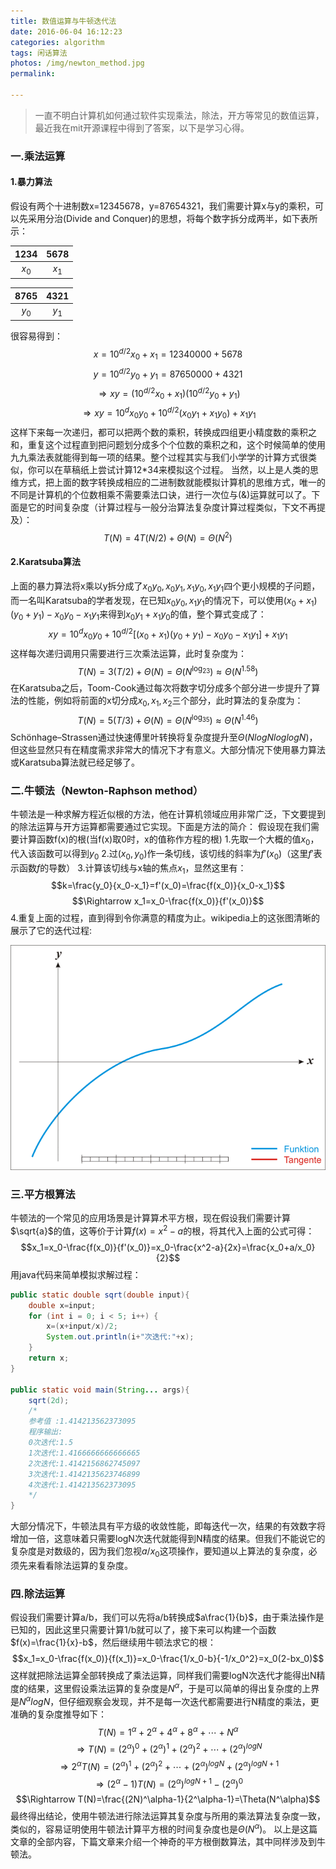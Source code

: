 ```yaml
---
title: 数值运算与牛顿迭代法
date: 2016-06-04 16:12:23
categories: algorithm
tags: 闲话算法
photos: /img/newton_method.jpg
permalink:

---
```


> 一直不明白计算机如何通过软件实现乘法，除法，开方等常见的数值运算，最近我在mit开源课程中得到了答案，以下是学习心得。

### 一.乘法运算
#### 1.暴力算法
假设有两个十进制数x=12345678，y=87654321，我们需要计算x与y的乘积，可以先采用分治(Divide and Conquer)的思想，将每个数字拆分成两半，如下表所示：

| 1234 | 5678 |
|:------:|:------:|
| $x_0$  | $x_1$  |

| 8765 | 4321 |
|:------:|:------:|
| $y_0$  |  $y_1$ |

很容易得到：$$x=10^{d/2}x_0+x_1=12340000+5678$$$$y=10^{d/2}y_0+y_1=87650000+4321$$$$\Rightarrow xy=(10^{d/2}x_0+x_1)(10^{d/2}y_0+y_1)$$$$\Rightarrow xy=10^dx_0y_0+10^{d/2}(x_0y_1+x_1y_0)+x_1y_1$$这样下来每一次递归，都可以把两个数的乘积，转换成四组更小精度数的乘积之和，重复这个过程直到把问题划分成多个个位数的乘积之和，这个时候简单的使用九九乘法表就能得到每一项的结果。整个过程其实与我们小学学的计算方式很类似，你可以在草稿纸上尝试计算12*34来模拟这个过程。
当然，以上是人类的思维方式，把上面的数字转换成相应的二进制数就能模拟计算机的思维方式，唯一的不同是计算机的个位数相乘不需要乘法口诀，进行一次位与(&)运算就可以了。下面是它的时间复杂度（计算过程与一般分治算法复杂度计算过程类似，下文不再提及）：$$T(N)=4T(N/2)+\Theta(N)=\Theta(N^2)$$
<!-- more -->
#### 2.Karatsuba算法
上面的暴力算法将x乘以y拆分成了$x_0y_0,x_0y_1,x_1y_0,x_1y_1$四个更小规模的子问题，而一名叫Karatsuba的学者发现，在已知$x_0y_0,x_1y_1$的情况下，可以使用$(x_0+x_1)(y_0+y_1)-x_0y_0-x_1y_1$来得到$x_0y_1+x_1y_0$的值，整个算式变成了：$$xy=10^dx_0y_0+10^{d/2}[(x_0+x_1)(y_0+y_1)-x_0y_0-x_1y_1]+x_1y_1$$这样每次递归调用只需要进行三次乘法运算，此时复杂度为：$$T(N)=3(T/2)+\Theta(N)=\Theta(N^{\log_23})\approx\Theta(N^{1.58})$$在Karatsuba之后，Toom-Cook通过每次将数字切分成多个部分进一步提升了算法的性能，例如将前面的x切分成$x_0,x_1,x_2$三个部分，此时算法的复杂度为：$$T(N)=5(T/3)+\Theta(N)=\Theta(N^{\log_35})\approx\Theta(N^{1.46})$$Schönhage–Strassen通过快速傅里叶转换将复杂度提升至$\Theta(NlogNloglogN)$，但这些显然只有在精度需求非常大的情况下才有意义。大部分情况下使用暴力算法或Karatsuba算法就已经足够了。
### 二.牛顿法（Newton-Raphson method）
牛顿法是一种求解方程近似根的方法，他在计算机领域应用非常广泛，下文要提到的除法运算与开方运算都需要通过它实现。下面是方法的简介：
假设现在我们需要计算函数f(x)的根(当f(x)取0时，x的值称作方程的根)
1.先取一个大概的值$x_0$，代入该函数可以得到$y_0$
2.过$(x_0,y_0)$作一条切线，该切线的斜率为$f'(x_0)$（这里$f'$表示函数$f$的导数）
3.计算该切线与x轴的焦点$x_1$，显然这里有：$$k=\frac{y_0}{x_0-x_1}=f'(x_0)=\frac{f(x_0)}{x_0-x_1}$$$$\Rightarrow x_1=x_0-\frac{f(x_0)}{f'(x_0)}$$
4.重复上面的过程，直到得到令你满意的精度为止。wikipedia上的这张图清晰的展示了它的迭代过程:

![newton_lteration.gif](/img/content/newton_lteration.gif)
### 三.平方根算法
牛顿法的一个常见的应用场景是计算算术平方根，现在假设我们需要计算$\sqrt{a}$的值，这等价于计算$f(x)=x^2-a$的根，将其代入上面的公式可得：$$x_1=x_0-\frac{f(x_0)}{f'(x_0)}=x_0-\frac{x^2-a}{2x}=\frac{x_0+a/x_0}{2}$$用java代码来简单模拟求解过程：
```java
public static double sqrt(double input){
    double x=input;
    for (int i = 0; i < 5; i++) {
        x=(x+input/x)/2;
        System.out.println(i+"次迭代:"+x);
    }
    return x;
}

public static void main(String... args){
	sqrt(2d);
    /*
    参考值 :1.414213562373095
    程序输出:
    0次迭代:1.5
    1次迭代:1.4166666666666665
    2次迭代:1.4142156862745097
    3次迭代:1.4142135623746899
    4次迭代:1.414213562373095
    */
}
```
大部分情况下，牛顿法具有平方级的收敛性能，即每迭代一次，结果的有效数字将增加一倍，这意味着只需要logN次迭代就能得到N精度的结果。但我们不能说它的复杂度是对数级的，因为我们忽视$a/x_0$这项操作，要知道以上算法的复杂度，必须先来看看除法运算的复杂度。
### 四.除法运算
假设我们需要计算a/b，我们可以先将a/b转换成$a\frac{1}{b}$，由于乘法操作是已知的，因此这里只需要计算1/b就可以了，接下来可以构建一个函数$f(x)=\frac{1}{x}-b$，然后继续用牛顿法求它的根：$$x_1=x_0-\frac{f(x_0)}{f(x_1)}=x_0-\frac{1/x_0-b}{-1/x_0^2}=x_0(2-bx_0)$$这样就把除法运算全部转换成了乘法运算，同样我们需要logN次迭代才能得出N精度的结果，这里假设乘法运算的复杂度是$N^\alpha$，于是可以简单的得出复杂度的上界是$N^\alpha logN$，但仔细观察会发现，并不是每一次迭代都需要进行N精度的乘法，更准确的复杂度推导如下：$$T(N)=1^\alpha+2^\alpha+4^\alpha+8^\alpha+\cdots+N^\alpha$$$$\Rightarrow T(N)=(2^\alpha)^0+(2^\alpha)^1+(2^\alpha)^2+\cdots+(2^\alpha)^{logN}$$$$\Rightarrow 2^\alpha T(N)=(2^\alpha)^1+(2^\alpha)^2+\cdots+(2^\alpha)^{logN}+(2^\alpha)^{logN+1}$$$$\Rightarrow (2^\alpha-1)T(N)=(2^\alpha)^{logN+1}-(2^\alpha)^0$$$$\Rightarrow T(N)=\frac{(2N)^\alpha-1}{2^\alpha-1}=\Theta(N^\alpha)$$最终得出结论，使用牛顿法进行除法运算其复杂度与所用的乘法算法复杂度一致，类似的，容易证明使用牛顿法计算平方根的时间复杂度也是$\Theta(N^\alpha)$。
以上是这篇文章的全部内容，下篇文章来介绍一个神奇的平方根倒数算法，其中同样涉及到牛顿法。












